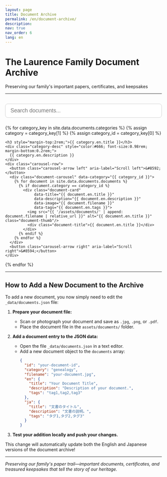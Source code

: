 ```yaml
---
layout: page
title: Document Archive
permalink: /en/document-archive/
description: 
nav: true
nav_order: 6
lang: en
---
```


# The Laurence Family Document Archive
Preserving our family's important papers, certificates, and keepsakes

---

<!-- Search Bar -->
<div style="width: 100%; margin: 2rem 0 1.5rem 0; text-align: center;">
  <input id="documentSearchInput" type="text" placeholder="Search documents..." style="width: 100%; padding: 0.7rem 1rem; font-size: 1.1rem; border-radius: 8px; border: 1px solid #ccc;">
</div>

<!-- Document Gallery by Category with Carousel -->
<div class="document-gallery-section">
  {% for category_key in site.data.documents.categories %}
    {% assign category = category_key[1] %}
    {% assign category_id = category_key[0] %}
    
    <h3 style="margin-top:2rem;">{{ category.en.title }}</h3>
    <div class="category-desc" style="color:#666; font-size:0.98rem; margin-bottom:0.2rem;">
      {{ category.en.description }}
    </div>
    <div class="carousel-row">
      <button class="carousel-arrow left" aria-label="Scroll left">&#8592;</button>
      <div class="document-carousel" data-category="{{ category_id }}">
        {% for document in site.data.documents.documents %}
          {% if document.category == category_id %}
            <div class="document-card" 
                 data-title="{{ document.en.title }}" 
                 data-description="{{ document.en.description }}" 
                 data-image="{{ document.filename }}" 
                 data-tags="{{ document.en.tags }}">
              <img src="{{ '/assets/documents/' | append: document.filename | relative_url }}" alt="{{ document.en.title }}" class="document-thumb"/>
              <div class="document-title">{{ document.en.title }}</div>
            </div>
          {% endif %}
        {% endfor %}
      </div>
      <button class="carousel-arrow right" aria-label="Scroll right">&#8594;</button>
    </div>
  {% endfor %}
</div>

<!-- Modal for document details -->
<div id="documentModal" class="document-modal" style="display:none;">
  <div class="document-modal-content">
    <span class="document-modal-close">&times;</span>
    <img id="modalDocumentImage" src="" alt="Document" style="max-width:100%; max-height:350px; border-radius:10px; margin-bottom:1rem;"/>
    <h3 id="modalDocumentTitle">Document Title</h3>
    <p id="modalDocumentDescription">Document description goes here.</p>
  </div>
</div>

<style>
.carousel-row {
  display: flex;
  align-items: center;
  margin: 1.5rem 0 2.5rem 0;
  width: 100%;
  max-width: 100%;
  box-sizing: border-box;
}
.document-carousel {
  display: flex;
  overflow-x: auto;
  scroll-behavior: smooth;
  gap: 1.5rem;
  padding: 1rem 0;
  flex: 1 1 auto;
  width: 100%;
  max-width: 100%;
  box-sizing: border-box;
}
.document-card {
  flex: 0 0 180px;
  width: 180px;
  height: 220px;
  cursor: pointer;
  transition: transform 0.2s;
  display: flex;
  flex-direction: column;
  align-items: center;
  justify-content: flex-end;
}
.document-card:hover {
  transform: scale(1.05);
}
.document-thumb {
  width: 100%;
  height: 160px;
  object-fit: cover;
  border-radius: 12px;
  box-shadow: 0 2px 8px rgba(0,0,0,0.07);
  margin-bottom: 0.5rem;
}
.document-title {
  font-size: 1.08rem;
  font-weight: 600;
  color: #555;
  text-align: center;
  margin-bottom: 0.5rem;
}
.carousel-arrow {
  background: #fff;
  border: 1px solid #ccc;
  border-radius: 50%;
  width: 38px;
  height: 38px;
  font-size: 1.5rem;
  color: #888;
  cursor: pointer;
  margin: 0 0.5rem;
  display: flex;
  align-items: center;
  justify-content: center;
  box-shadow: 0 2px 8px rgba(0,0,0,0.07);
  transition: background 0.2s, color 0.2s;
  z-index: 2;
}
.carousel-arrow:hover {
  background: #e50914;
  color: #fff;
}
.carousel-arrow[disabled] {
  opacity: 0.3;
  pointer-events: none;
}
.document-modal {
  position: fixed;
  z-index: 1000;
  left: 0; top: 0; width: 100vw; height: 100vh;
  background: rgba(0,0,0,0.5);
  display: flex;
  align-items: center;
  justify-content: center;
}
.document-modal-content {
  background: #fff;
  border-radius: 10px;
  padding: 2rem 2.5rem;
  max-width: 400px;
  width: 90vw;
  box-shadow: 0 4px 24px rgba(0,0,0,0.15);
  position: relative;
  text-align: center;
}
.document-modal-close {
  position: absolute;
  top: 1rem; right: 1.2rem;
  font-size: 2rem;
  color: #888;
  cursor: pointer;
}
@media (max-width: 600px) {
  .document-card {
    flex: 0 0 110px;
    width: 110px;
    height: 130px;
  }
  .document-thumb {
    height: 70px;
  }
}
.category-desc {
  width: 100%;
  max-width: 100%;
  box-sizing: border-box;
}
</style>

<script>
document.addEventListener('DOMContentLoaded', function() {
  // Document modal logic
  const documentCards = document.querySelectorAll('.document-card');
  const documentModal = document.getElementById('documentModal');
  const modalDocumentImage = document.getElementById('modalDocumentImage');
  const modalDocumentTitle = document.getElementById('modalDocumentTitle');
  const modalDocumentDescription = document.getElementById('modalDocumentDescription');
  const documentClose = document.querySelector('.document-modal-close');

  documentCards.forEach(card => {
    card.addEventListener('click', function() {
      modalDocumentTitle.textContent = card.getAttribute('data-title');
      modalDocumentDescription.textContent = card.getAttribute('data-description');
      const imageSrc = card.getAttribute('data-image');
      modalDocumentImage.src = '{{ "/assets/documents/" | relative_url }}' + imageSrc;
      modalDocumentImage.alt = card.getAttribute('data-title');
      documentModal.style.display = 'flex';
    });
  });

  documentClose.addEventListener('click', function() {
    documentModal.style.display = 'none';
  });

  window.addEventListener('click', function(event) {
    if (event.target === documentModal) {
      documentModal.style.display = 'none';
    }
  });

  // Carousel arrow logic
  const leftArrows = document.querySelectorAll('.carousel-arrow.left');
  const rightArrows = document.querySelectorAll('.carousel-arrow.right');

  leftArrows.forEach(arrow => {
    arrow.addEventListener('click', function() {
      const carousel = arrow.parentNode.querySelector('.document-carousel');
      const card = carousel.querySelector('.document-card');
      let scrollAmount = card ? card.offsetWidth + 24 : 200;
      carousel.scrollBy({ left: -scrollAmount, behavior: 'smooth' });
    });
  });

  rightArrows.forEach(arrow => {
    arrow.addEventListener('click', function() {
      const carousel = arrow.parentNode.querySelector('.document-carousel');
      const card = carousel.querySelector('.document-card');
      let scrollAmount = card ? card.offsetWidth + 24 : 200;
      carousel.scrollBy({ left: scrollAmount, behavior: 'smooth' });
    });
  });

  // Document search filter
  const searchInput = document.getElementById('documentSearchInput');
  searchInput.addEventListener('input', function() {
    const query = searchInput.value.trim().toLowerCase();
    let anyVisible = false;
    document.querySelectorAll('.carousel-row').forEach(function(row) {
      const carousel = row.querySelector('.document-carousel');
      let cards = carousel ? carousel.querySelectorAll('.document-card') : [];
      let visibleCount = 0;
      cards.forEach(function(card) {
        const title = card.getAttribute('data-title') || '';
        const description = card.getAttribute('data-description') || '';
        const tags = card.getAttribute('data-tags') || '';
        const match = title.toLowerCase().includes(query) || description.toLowerCase().includes(query) || tags.toLowerCase().includes(query);
        card.style.display = match ? '' : 'none';
        if (match) visibleCount++;
      });
      row.style.display = (visibleCount > 0) ? '' : 'none';
      if (visibleCount > 0) anyVisible = true;
    });
  });
});
</script>

---

## How to Add a New Document to the Archive

To add a new document, you now simply need to edit the `_data/documents.json` file:

1. **Prepare your document file:**
   - Scan or photograph your document and save as `.jpg`, `.png`, or `.pdf`.
   - Place the document file in the `assets/documents/` folder.

2. **Add a document entry to the JSON data:**
   - Open the file `_data/documents.json` in a text editor.
   - Add a new document object to the `documents` array:
     ```json
     {
       "id": "your-document-id",
       "category": "genealogy",
       "filename": "your-document.jpg",
       "en": {
         "title": "Your Document Title",
         "description": "Description of your document.",
         "tags": "tag1,tag2,tag3"
       },
       "ja": {
         "title": "文書のタイトル",
         "description": "文書の説明。",
         "tags": "タグ1,タグ2,タグ3"
       }
     }
     ```

3. **Test your addition locally and push your changes.**

This change will automatically update both the English and Japanese versions of the document archive!

---

*Preserving our family's paper trail—important documents, certificates, and treasured keepsakes that tell the story of our heritage.* 